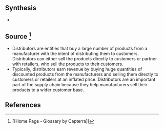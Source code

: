 ## Synthesis
- 
## Source [^1]
- Distributors are entities that buy a large number of products from a manufacturer with the intent of distributing them to customers. Distributors can either sell the products directly to customers or partner with retailers, who sell the products to their customers.
- Typically, distributors earn revenue by buying huge quantities of discounted products from the manufacturers and selling them directly to customers or retailers at an inflated price. Distributors are an important part of the supply chain because they help manufacturers sell their products to a wider customer base.
## References

[^1]: [[Home Page - Glossary by Capterra]]